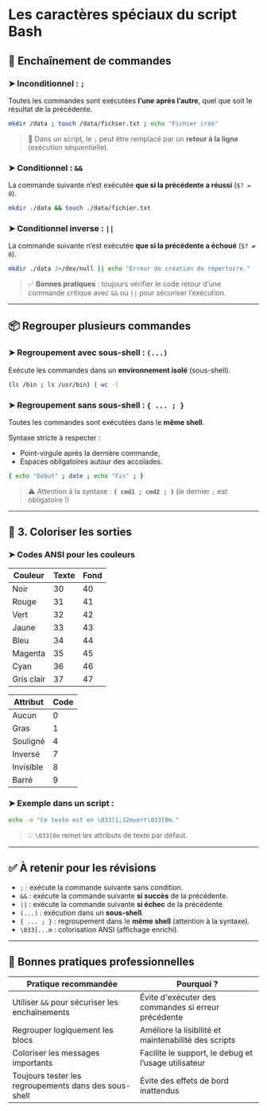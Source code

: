 # Les caractères spéciaux du script Bash

## 🔗 Enchaînement de commandes

### ➤ Inconditionnel : `;`

Toutes les commandes sont exécutées **l’une après l’autre**, quel que soit le résultat de la précédente.

```bash
mkdir /data ; touch /data/fichier.txt ; echo "Fichier créé"
```

> 📌 Dans un script, le `;` peut être remplacé par un **retour à la ligne** (exécution séquentielle).

### ➤ Conditionnel : `&&`

La commande suivante n’est exécutée **que si la précédente a réussi** (`$? = 0`).

```bash
mkdir ./data && touch ./data/fichier.txt
```

### ➤ Conditionnel inverse : `||`

La commande suivante n’est exécutée **que si la précédente a échoué** (`$? ≠ 0`).

```bash
mkdir ./data 2>/dev/null || echo "Erreur de création du répertoire."
```

> ✅ **Bonnes pratiques** : toujours vérifier le code retour d’une commande critique avec `&&` ou `||` pour sécuriser l’exécution.

---

## 📦 Regrouper plusieurs commandes

### ➤ Regroupement avec sous-shell : `(...)`

Exécute les commandes dans un **environnement isolé** (sous-shell).

```bash
(ls /bin ; ls /usr/bin) | wc -l
```

### ➤ Regroupement sans sous-shell : `{ ... ; }`

Toutes les commandes sont exécutées dans le **même shell**.

Syntaxe stricte à respecter :

- Point-virgule après la dernière commande,
- Espaces obligatoires autour des accolades.

```bash
{ echo "Début" ; date ; echo "Fin" ; }
```

> ⚠️ Attention à la syntaxe : **`{ cmd1 ; cmd2 ; }`** (le dernier `;` est obligatoire !)

---

## 🎨 3. Coloriser les sorties

### ➤ Codes ANSI pour les couleurs

|Couleur|Texte|Fond|
|---|---|---|
|Noir|30|40|
|Rouge|31|41|
|Vert|32|42|
|Jaune|33|43|
|Bleu|34|44|
|Magenta|35|45|
|Cyan|36|46|
|Gris clair|37|47|

|Attribut|Code|
|---|---|
|Aucun|0|
|Gras|1|
|Souligné|4|
|Inversé|7|
|Invisible|8|
|Barré|9|

### ➤ Exemple dans un script :

```bash
echo -e "Ce texte est en \033[1;32mvert\033[0m."
```

> 💡 `\033[0m` remet les attributs de texte par défaut.

---

## ✅ À retenir pour les révisions

- `;` : exécute la commande suivante sans condition.
- `&&` : exécute la commande suivante **si succès** de la précédente.
- `||` : exécute la commande suivante **si échec** de la précédente.
- `(...)` : exécution dans un **sous-shell**.
- `{ ... ; }` : regroupement dans le **même shell** (attention à la syntaxe).
- `\033[...m` : colorisation ANSI (affichage enrichi).

---

## 📌 Bonnes pratiques professionnelles

|Pratique recommandée|Pourquoi ?|
|---|---|
|Utiliser `&&` pour sécuriser les enchaînements|Évite d'exécuter des commandes si erreur précédente|
|Regrouper logiquement les blocs|Améliore la lisibilité et maintenabilité des scripts|
|Coloriser les messages importants|Facilite le support, le debug et l’usage utilisateur|
|Toujours tester les regroupements dans des sous-shell|Évite des effets de bord inattendus|
